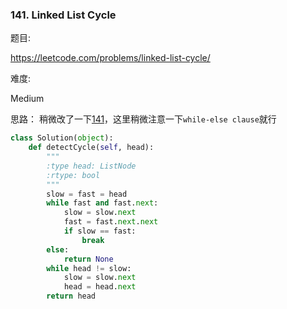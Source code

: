 ### 141. Linked List Cycle

题目:

<https://leetcode.com/problems/linked-list-cycle/>


难度:

Medium

思路：
稍微改了一下[141]()，这里稍微注意一下```while-else clause```就行


```python
class Solution(object):
    def detectCycle(self, head):
        """
        :type head: ListNode
        :rtype: bool
        """
        slow = fast = head
        while fast and fast.next:
            slow = slow.next
            fast = fast.next.next
            if slow == fast:
                break
        else:
            return None
        while head != slow:
            slow = slow.next
            head = head.next
        return head
```


